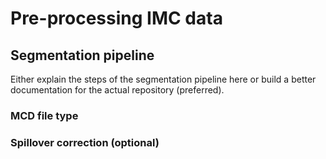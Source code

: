 # Pre-processing IMC data

## Segmentation pipeline

Either explain the steps of the segmentation pipeline here or build a better documentation for the actual repository (preferred).

### MCD file type

### Spillover correction (optional)

